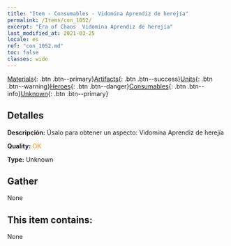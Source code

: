 ```yaml
---
title: "Item - Consumables - Vidomina Aprendiz de herejía"
permalink: /Items/con_1052/
excerpt: "Era of Chaos  Vidomina Aprendiz de herejía"
last_modified_at: 2021-03-25
locale: es
ref: "con_1052.md"
toc: false
classes: wide
---
```

 [Materials](/es/Items/){: .btn .btn--primary}[Artifacts](/es/Items/Artifacts/){: .btn .btn--success}[Units](/es/Items/Units/){: .btn .btn--warning}[Heroes](/es/Items/Heroes/){: .btn .btn--danger}[Consumables](/es/Items/Consumables/){: .btn .btn--info}[Unknown](/es/Items/Unknown/){: .btn .btn--primary}

## Detalles
 **Descripción:** Úsalo para obtener un aspecto: Vidomina Aprendiz de herejía

 **Quality:** <span style="color: #FF8C00">OK</span>

 **Type:** Unknown

## Gather

  None

## This item contains:

  None

